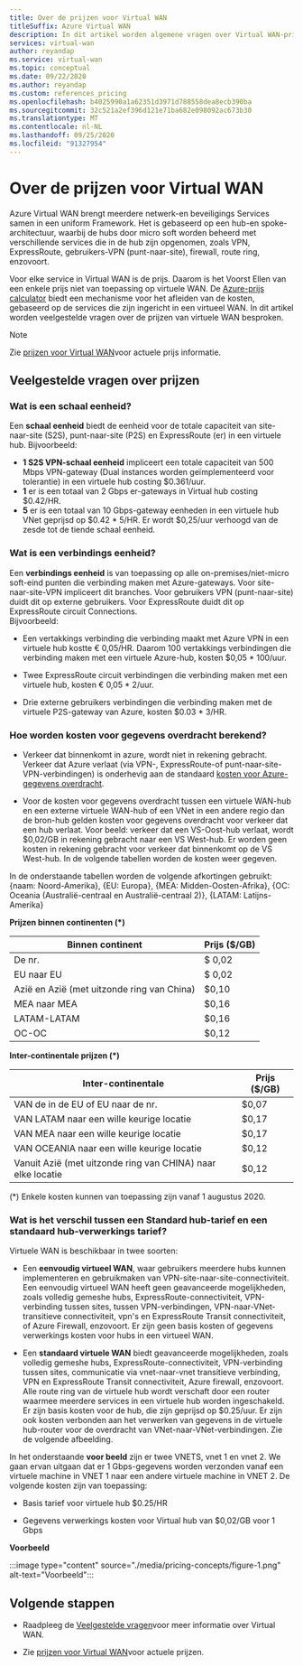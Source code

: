 ```yaml
---
title: Over de prijzen voor Virtual WAN
titleSuffix: Azure Virtual WAN
description: In dit artikel worden algemene vragen over Virtual WAN-prijzen beschreven
services: virtual-wan
author: reyandap
ms.service: virtual-wan
ms.topic: conceptual
ms.date: 09/22/2020
ms.author: reyandap
ms.custom: references_pricing
ms.openlocfilehash: b4025990a1a62351d3971d788558dea8ecb390ba
ms.sourcegitcommit: 32c521a2ef396d121e71ba682e098092ac673b30
ms.translationtype: MT
ms.contentlocale: nl-NL
ms.lasthandoff: 09/25/2020
ms.locfileid: "91327954"
---
```

# <a name="about-virtual-wan-pricing"></a>Over de prijzen voor Virtual WAN

Azure Virtual WAN brengt meerdere netwerk-en beveiligings Services samen in een uniform Framework. Het is gebaseerd op een hub-en spoke-architectuur, waarbij de hubs door micro soft worden beheerd met verschillende services die in de hub zijn opgenomen, zoals VPN, ExpressRoute, gebruikers-VPN (punt-naar-site), firewall, route ring, enzovoort.

Voor elke service in Virtual WAN is de prijs. Daarom is het Voorst Ellen van een enkele prijs niet van toepassing op virtuele WAN. De [Azure-prijs calculator](https://azure.microsoft.com/pricing/calculator/) biedt een mechanisme voor het afleiden van de kosten, gebaseerd op de services die zijn ingericht in een virtueel WAN. In dit artikel worden veelgestelde vragen over de prijzen van virtuele WAN besproken.

>[!NOTE]
>Zie [prijzen voor Virtual WAN](https://azure.microsoft.com/pricing/details/virtual-wan/)voor actuele prijs informatie.
>

## <a name="common-pricing-questions"></a><a name="questions"></a>Veelgestelde vragen over prijzen

### <a name="what-is-a-scale-unit"></a><a name="scale-unit"></a>Wat is een schaal eenheid?

Een **schaal eenheid** biedt de eenheid voor de totale capaciteit van site-naar-site (S2S), punt-naar-site (P2S) en ExpressRoute (er) in een virtuele hub. Bijvoorbeeld:

* **1 S2S VPN-schaal eenheid** impliceert een totale capaciteit van 500 Mbps VPN-gateway (Dual instances worden geïmplementeerd voor tolerantie) in een virtuele hub costing $0.361/uur.
* **1** er is een totaal van 2 Gbps er-gateways in Virtual hub costing $0.42/HR.
* **5** er is een totaal van 10 Gbps-gateway eenheden in een virtuele hub VNet geprijsd op $0.42 * 5/HR. Er wordt $0,25/uur verhoogd van de zesde tot de tiende schaal eenheid.

### <a name="what-is-a-connection-unit"></a><a name="connection-unit"></a>Wat is een verbindings eenheid?

Een **verbindings eenheid** is van toepassing op alle on-premises/niet-micro soft-eind punten die verbinding maken met Azure-gateways. Voor site-naar-site-VPN impliceert dit branches. Voor gebruikers VPN (punt-naar-site) duidt dit op externe gebruikers. Voor ExpressRoute duidt dit op ExpressRoute circuit Connections.<br>Bijvoorbeeld:

* Een vertakkings verbinding die verbinding maakt met Azure VPN in een virtuele hub kostte € 0,05/HR. Daarom 100 vertakkings verbindingen die verbinding maken met een virtuele Azure-hub, kosten $0,05 * 100/uur.

* Twee ExpressRoute circuit verbindingen die verbinding maken met een virtuele hub, kosten € 0,05 * 2/uur.

* Drie externe gebruikers verbindingen die verbinding maken met de virtuele P2S-gateway van Azure, kosten $0.03 * 3/HR.

### <a name="how-are-data-transfer-charges-calculated"></a><a name="data-transfer"></a>Hoe worden kosten voor gegevens overdracht berekend?

* Verkeer dat binnenkomt in azure, wordt niet in rekening gebracht. Verkeer dat Azure verlaat (via VPN-, ExpressRoute-of punt-naar-site-VPN-verbindingen) is onderhevig aan de standaard [kosten voor Azure-gegevens overdracht](https://azure.microsoft.com/pricing/details/bandwidth/).

* Voor de kosten voor gegevens overdracht tussen een virtuele WAN-hub en een externe virtuele WAN-hub of een VNet in een andere regio dan de bron-hub gelden kosten voor gegevens overdracht voor verkeer dat een hub verlaat. Voor beeld: verkeer dat een VS-Oost-hub verlaat, wordt $0,02/GB in rekening gebracht naar een VS West-hub. Er worden geen kosten in rekening gebracht voor verkeer dat binnenkomt op de VS West-hub. In de volgende tabellen worden de kosten weer gegeven.

In de onderstaande tabellen worden de volgende afkortingen gebruikt: {naam: Noord-Amerika}, {EU: Europa}, {MEA: Midden-Oosten-Afrika}, {OC: Oceania (Australië-centraal en Australië-centraal 2)}, {LATAM: Latijns-Amerika} 

**Prijzen binnen continenten (*)**

| Binnen continent| Prijs ($/GB)|
|---|---|
| De nr.|$ 0,02 |
| EU naar EU |$ 0,02 |
| Azië en Azië (met uitzonde ring van China)|$0,10 |
| MEA naar MEA|$0,16 |
| LATAM-LATAM |$0,16 |
| OC-OC|$0,12 |

**Inter-continentale prijzen (*)**

| Inter-continentale| Prijs ($/GB)|
|---|---|
| VAN de in de EU of EU naar de nr. |$0,07 |
| VAN LATAM naar een wille keurige locatie |$0,17 |
| VAN MEA naar een wille keurige locatie |$0,17 |
| VAN OCEANIA naar een wille keurige locatie |$0,12 |
| Vanuit Azië (met uitzonde ring van CHINA) naar elke locatie |$0,12 |

(*) Enkele kosten kunnen van toepassing zijn vanaf 1 augustus 2020.

### <a name="what-is-the-difference-between-a-standard-hub-fee-and-a-standard-hub-processing-fee"></a><a name="fee"></a>Wat is het verschil tussen een Standard hub-tarief en een standaard hub-verwerkings tarief?

Virtuele WAN is beschikbaar in twee soorten:

* Een **eenvoudig virtueel WAN**, waar gebruikers meerdere hubs kunnen implementeren en gebruikmaken van VPN-site-naar-site-connectiviteit. Een eenvoudig virtueel WAN heeft geen geavanceerde mogelijkheden, zoals volledig gemeshe hubs, ExpressRoute-connectiviteit, VPN-verbinding tussen sites, tussen VPN-verbindingen, VPN-naar-VNet-transitieve connectiviteit, vpn's en ExpressRoute Transit connectiviteit, of Azure Firewall, enzovoort. Er zijn geen basis kosten of gegevens verwerkings kosten voor hubs in een virtueel WAN.

* Een **standaard virtuele WAN** biedt geavanceerde mogelijkheden, zoals volledig gemeshe hubs, ExpressRoute-connectiviteit, VPN-verbinding tussen sites, communicatie via vnet-naar-vnet transitieve verbinding, VPN en ExpressRoute Transit connectiviteit, Azure firewall, enzovoort. Alle route ring van de virtuele hub wordt verschaft door een router waarmee meerdere services in een virtuele hub worden ingeschakeld. Er zijn basis kosten voor de hub, die zijn geprijsd op $0.25/uur. Er zijn ook kosten verbonden aan het verwerken van gegevens in de virtuele hub-router voor de overdracht van VNet-naar-VNet-verbindingen. Zie de volgende afbeelding.

 In het onderstaande **voor beeld** zijn er twee VNETS, vnet 1 en vnet 2. We gaan ervan uitgaan dat er 1 Gbps-gegevens worden verzonden vanaf een virtuele machine in VNET 1 naar een andere virtuele machine in VNET 2. De volgende kosten zijn van toepassing:

* Basis tarief voor virtuele hub $0.25/HR

* Gegevens verwerkings kosten voor Virtual hub van $0,02/GB voor 1 Gbps

**Voorbeeld**

   :::image type="content" source="./media/pricing-concepts/figure-1.png" alt-text="Voorbeeld":::

## <a name="next-steps"></a>Volgende stappen

* Raadpleeg de [Veelgestelde vragen](virtual-wan-faq.md)voor meer informatie over Virtual WAN.

* Zie [prijzen voor Virtual WAN](https://azure.microsoft.com/pricing/details/virtual-wan/)voor actuele prijzen.
